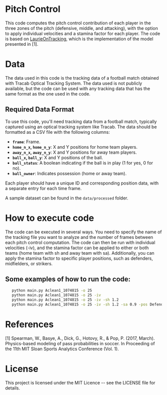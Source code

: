 # Pitch Control
This code computes the pitch control contribution of each player in the three zones of the pitch (defensive, middle, and attacking), with the option to apply individual velocities and a stamina factor for each player. The code is based on [LaurieOnTracking](https://github.com/Friends-of-Tracking-Data-FoTD/LaurieOnTracking), which is the implementation of the model presented in [1].

# Data
The data used in this code is the tracking data of a football match obtained with Tracab Optical Tracking System. The data used is not publicly available, but the code can be used with any tracking data that has the same format as the one used in the code. 

## Required Data Format

To use this code, you'll need tracking data from a football match, typically captured using an optical tracking system like Tracab. The data should be formatted as a CSV file with the following columns:

- **`frame`**: Frame.
- **`home_n_x`, `home_n_y`**: X and Y positions for home team players.
- **`away_n_x`, `away_n_y`**: X and Y positions for away team players.
- **`ball_x`, `ball_y`**: X and Y positions of the ball.
- **`ball_status`**: A boolean indicating if the ball is in play (1 for yes, 0 for no).
- **`ball_owner`**: Indicates possession (home or away team).

Each player should have a unique ID and corresponding position data, with a separate entry for each time frame. 

A sample dataset can be found in the `data/processed` folder.

# How to execute code

The code can be executed in several ways. You need to specify the name of the tracking file you want to analyze and the number of frames between each pitch control computation. The code can then be run with individual velocities (-iv), and the stamina factor can be applied to either or both teams (home team with sh and away team with sa). Additionally, you can apply the stamina factor to specific player positions, such as defenders, midfielders, or strikers.

## Some examples of how to run the code:
```bash
   python main.py Aclean1_1074815 -o 25
   python main.py Aclean1_1074815 -o 25 -iv
   python main.py Aclean1_1074815 -o 25 -iv -sh 1.2
   python main.py Aclean1_1074815 -o 25 -iv -sh 1.2 -sa 0.9 -pos Defenders
   ```

# References
[1] Spearman, W., Basye, A., Dick, G., Hotovy, R., & Pop, P. (2017, March). Physics-based modeling of pass probabilities in soccer. In Proceeding of the 11th MIT Sloan Sports Analytics Conference (Vol. 1).

# License
This project is licensed under the MIT Licence -- see the LICENSE file for details.





